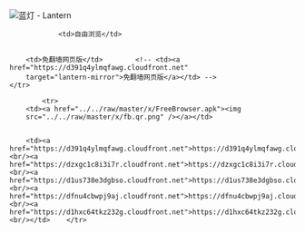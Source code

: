 

<img src="../../raw/master/x/8e0a2b81.c82003be.LanternYellow2.png" alt="蓝灯 - Lantern"/>
<table>
    <tr>
                
                <td>自由浏览</td>
        
        
        <td>免翻墙网页版</td>        <!-- <td><a href="https://d391q4ylmqfawg.cloudfront.net"
        target="lantern-mirror">免翻墙网页版</a></td> -->
    </tr>
    
            <tr>
        <td><a href="../../raw/master/x/FreeBrowser.apk"><img
        src="../../raw/master/x/fb.qr.png" /></a></td>

        
        <td><a href="https://d391q4ylmqfawg.cloudfront.net">https://d391q4ylmqfawg.cloudfront.net</a><br/><a href="https://dzxgc1c8i3i7r.cloudfront.net">https://dzxgc1c8i3i7r.cloudfront.net</a><br/><a href="https://d1us738e3dgbso.cloudfront.net">https://d1us738e3dgbso.cloudfront.net</a><br/><a href="https://dfnu4cbwpj9aj.cloudfront.net">https://dfnu4cbwpj9aj.cloudfront.net</a><br/><a href="https://d1hxc64tkz232g.cloudfront.net">https://d1hxc64tkz232g.cloudfront.net</a><br/></td>    </tr>
</table>
